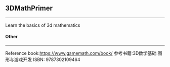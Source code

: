 ## 3DMathPrimer
***
Learn the basics of 3d mathematics

#### Other
***
Reference book:https://www.gamemath.com/book/
参考书籍:3D数学基础:图形与游戏开发  ISBN: 9787302109464
